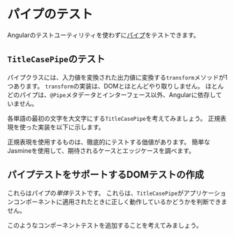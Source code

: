 # パイプのテスト

Angularのテストユーティリティを使わずに[パイプ](guide/pipes)をテストできます。

## `TitleCasePipe`のテスト

パイプクラスには、入力値を変換された出力値に変換する`transform`メソッドが1つあります。
`transform`の実装は、DOMとほとんどやり取りしません。
ほとんどのパイプは、`@Pipe`メタデータとインターフェース以外、Angularに依存していません。

各単語の最初の文字を大文字にする`TitleCasePipe`を考えてみましょう。
正規表現を使った実装を以下に示します。

<docs-code header="app/shared/title-case.pipe.ts" path="adev/src/content/examples/testing/src/app/shared/title-case.pipe.ts"/>

正規表現を使用するものは、徹底的にテストする価値があります。
簡単なJasmineを使用して、期待されるケースとエッジケースを調べます。

<docs-code header="app/shared/title-case.pipe.spec.ts" path="adev/src/content/examples/testing/src/app/shared/title-case.pipe.spec.ts" visibleRegion="excerpt"/>

## パイプテストをサポートするDOMテストの作成

これらはパイプの*単体*テストです。
これらは、`TitleCasePipe`がアプリケーションコンポーネントに適用されたときに正しく動作しているかどうかを判断できません。

このようなコンポーネントテストを追加することを考えてみましょう。

<docs-code header="app/hero/hero-detail.component.spec.ts (pipe test)" path="adev/src/content/examples/testing/src/app/hero/hero-detail.component.spec.ts" visibleRegion="title-case-pipe"/>
